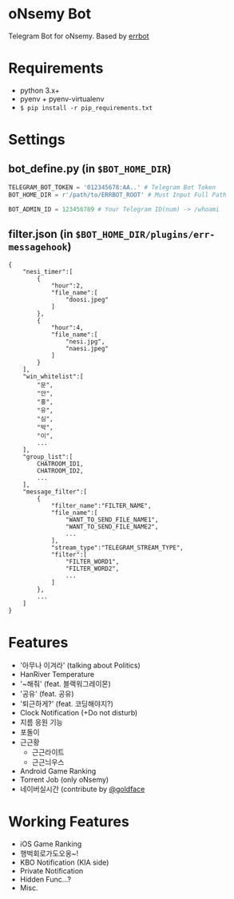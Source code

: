 oNsemy Bot
===========
Telegram Bot for oNsemy. Based by [errbot](http://errbot.io)

# Requirements

* python 3.x+
* pyenv + pyenv-virtualenv
* ```$ pip install -r pip_requirements.txt```

# Settings

## bot_define.py (in `$BOT_HOME_DIR`)

```python
TELEGRAM_BOT_TOKEN = '012345678:AA..' # Telegram Bot Token
BOT_HOME_DIR = r'/path/to/ERRBOT_ROOT' # Must Input Full Path

BOT_ADMIN_ID = 123456789 # Your Telegram ID(num) -> /whoami
```

## filter.json (in `$BOT_HOME_DIR/plugins/err-messagehook`)

```
{
    "nesi_timer":[
        {
            "hour":2,
            "file_name":[
                "doosi.jpeg"
            ]
        },
        {
            "hour":4,
            "file_name":[
                "nesi.jpg",
                "naesi.jpeg"
            ]
        }
    ],
    "win_whitelist":[
        "문",
        "안",
        "홍",
        "유",
        "심",
        "박",
        "이",
        ...
    ],
    "group_list":[
        CHATROOM_ID1,
        CHATROOM_ID2,
        ...
    ],
    "message_filter":[
        {
            "filter_name":"FILTER_NAME",  
            "file_name":[
                "WANT_TO_SEND_FILE_NAME1",
                "WANT_TO_SEND_FILE_NAME2",
                ...
            ],
            "stream_type":"TELEGRAM_STREAM_TYPE",
            "filter":[
                "FILTER_WORD1",
                "FILTER_WORD2",
                ...
            ]
        },
        ...
    ]
}
```

# Features

* '아무나 이겨라' (talking about Politics)
* HanRiver Temperature
* '~해줘' (feat. 블랙워그레이몬)
* '공유' (feat. 공유)
* '퇴근하게?' (feat. 코딩해야지?)
* Clock Notification (+Do not disturb)
* 지름 응원 기능
* 포돌이
* 근근황 
  + 근근라이트
  + 근근늬우스
* Android Game Ranking
* Torrent Job (only oNsemy)
* 네이버실시간 (contribute by [@goldface](https://github.com/goldface)

# Working Features

* iOS Game Ranking
* 행벅회로가도오옹~!
* KBO Notification (KIA side)
* Private Notification
* Hidden Func...?
* Misc.
